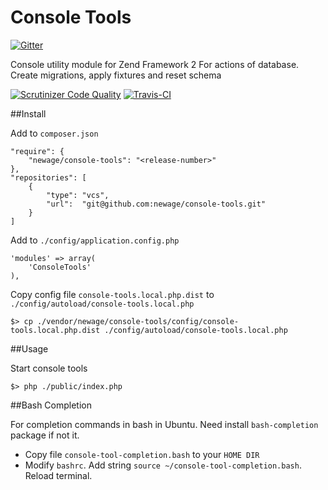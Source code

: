 Console Tools
===========

[![Gitter](https://badges.gitter.im/Join%20Chat.svg)](https://gitter.im/newage/console-tools?utm_source=badge&utm_medium=badge&utm_campaign=pr-badge&utm_content=badge)

Console utility module for Zend Framework 2
For actions of database. Create migrations, apply fixtures and reset schema

[![Scrutinizer Code Quality](https://scrutinizer-ci.com/g/newage/console-tools/badges/quality-score.png?s=16582f9d14bafbdb8c33887da89da3b15ed4dd3e)](https://scrutinizer-ci.com/g/newage/console-tools/)
[![Travis-CI](https://travis-ci.org/newage/console-tools.svg)](https://travis-ci.org/newage/console-tools)

##Install

Add to `composer.json`
```
"require": {
    "newage/console-tools": "<release-number>"
},
"repositories": [
    {
        "type": "vcs",
        "url":  "git@github.com:newage/console-tools.git"
    }
]
```

Add to `./config/application.config.php`
```
'modules' => array(
    'ConsoleTools'
),
```

Copy config file `console-tools.local.php.dist` to `./config/autoload/console-tools.local.php`
```
$> cp ./vendor/newage/console-tools/config/console-tools.local.php.dist ./config/autoload/console-tools.local.php
```

##Usage

Start console tools
```
$> php ./public/index.php
```

##Bash Completion

For completion commands in bash in Ubuntu.
Need install `bash-completion` package if not it.
* Copy file `console-tool-completion.bash` to your `HOME DIR`
* Modify `bashrc`. Add string `source ~/console-tool-completion.bash`. Reload terminal.
